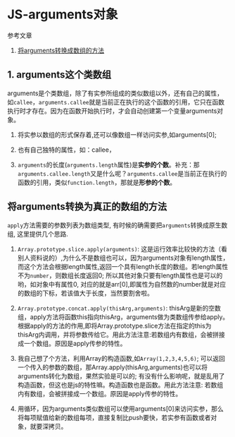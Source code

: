 # JS-arguments对象

参考文章

1. [将arguments转换成数组的方法](http://www.cnblogs.com/AliceX-J/p/5400568.html)

## 1. arguments这个类数组

arguments是个类数组，除了有实参所组成的类似数组以外，还有自己的属性，如`callee`，`arguments.callee`就是当前正在执行的这个函数的引用，它只在函数执行时才存在。因为在函数开始执行时，才会自动创建第一个变量arguments对象。

1. 将实参以数组的形式保存着,还可以像数组一样访问实参,如arguments[0];

2. 也有自己独特的属性，如：callee，

3. `arguments`的长度(`arguments.length`属性)是**实参的个数**。补充：那`arguments.callee.length`又是什么呢？`arguments.callee`是当前正在执行的函数的引用，类似`function.length`，那就是**形参的个数**。

## 将arguments转换为真正的数组的方法

`apply`方法需要的参数列表为数组类型, 有时候的确需要把`arguments`转换成原生数组, 这里提供几个思路.

1. `Array.prototype.slice.apply(arguments)`: 这是运行效率比较快的方法（看别人资料说的）,为什么不是数组也可以，因为arguments对象有length属性，而这个方法会根据length属性,返回一个具有length长度的数组。若length属性不为`number`，则数组长度返回0; 所以其他对象只要有length属性也是可以的哟，如对象中有属性0, 对应的就是arr[0],即属性为自然数的number就是对应的数组的下标，若该值大于长度，当然要割舍啦。

2. `Array.prototype.concat.apply(thisArg,arguments)`: thisArg是新的空数组，apply方法将函数this指向thisArg，arguments做为类数组传参给apply。根据apply的方法的作用,即将Array.prototype.slice方法在指定的this为thisArg内调用，并将参数传给它。用此方法注意:若数组内有数组，会被拼接成一个数组。原因是apply传参的特性。

3. 我自己想了个方法，利用Array的构造函数,如`Array(1,2,3,4,5,6)`; 可以返回一个传入的参数的数组，那Array.apply(thisArg,arguments)也可以将arguments转化为数组，果然实验是可以的; 有没有什么影响呢，就是乱用了构造函数，但这也是js的特性嘛。构造函数也是函数。用此方法注意: 若数组内有数组，会被拼接成一个数组。原因是apply传参的特性。

4. 用循环，因为arguments类似数组可以使用arguments[0]来访问实参，那么将每项赋值给新的数组每项，直接复制比push要快，若实参有函数或者对象，就要深拷贝。